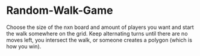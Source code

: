 # Random-Walk-Game
Choose the size of the nxn board and amount of players you want and start the walk somewhere on the grid. Keep alternating turns until there are no moves left, you intersect the walk, or someone creates a polygon (which is how you win).
